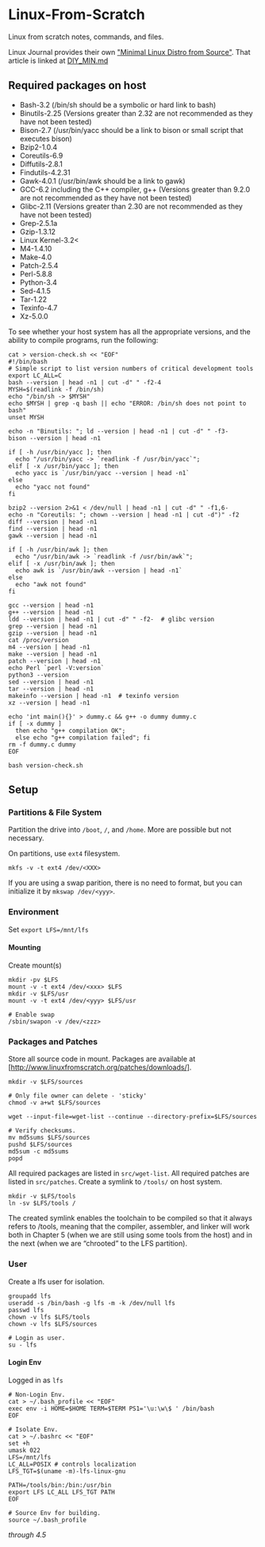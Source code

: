 # Linux-From-Scratch
Linux from scratch notes, commands, and files.

Linux Journal provides their own ["Minimal Linux Distro from Source"](https://www.linuxjournal.com/content/diy-build-custom-minimal-linux-distribution-source).
That article is linked at [DIY_MIN.md](DIY_MIN.md) 
## Required packages on host

* Bash-3.2 (/bin/sh should be a symbolic or hard link to bash)
* Binutils-2.25 (Versions greater than 2.32 are not recommended as they have not been tested)
* Bison-2.7 (/usr/bin/yacc should be a link to bison or small script that executes bison)
* Bzip2-1.0.4
* Coreutils-6.9
* Diffutils-2.8.1
* Findutils-4.2.31
* Gawk-4.0.1 (/usr/bin/awk should be a link to gawk)
* GCC-6.2 including the C++ compiler, g++ (Versions greater than 9.2.0 are not recommended as they have not been tested)
* Glibc-2.11 (Versions greater than 2.30 are not recommended as they have not been tested)
* Grep-2.5.1a
* Gzip-1.3.12
* Linux Kernel-3.2<
* M4-1.4.10
* Make-4.0
* Patch-2.5.4
* Perl-5.8.8
* Python-3.4
* Sed-4.1.5
* Tar-1.22
* Texinfo-4.7
* Xz-5.0.0

To see whether your host system has all the appropriate versions, and the ability to compile programs, run the following:
```
cat > version-check.sh << "EOF"
#!/bin/bash
# Simple script to list version numbers of critical development tools
export LC_ALL=C
bash --version | head -n1 | cut -d" " -f2-4
MYSH=$(readlink -f /bin/sh)
echo "/bin/sh -> $MYSH"
echo $MYSH | grep -q bash || echo "ERROR: /bin/sh does not point to bash"
unset MYSH

echo -n "Binutils: "; ld --version | head -n1 | cut -d" " -f3-
bison --version | head -n1

if [ -h /usr/bin/yacc ]; then
  echo "/usr/bin/yacc -> `readlink -f /usr/bin/yacc`";
elif [ -x /usr/bin/yacc ]; then
  echo yacc is `/usr/bin/yacc --version | head -n1`
else
  echo "yacc not found" 
fi

bzip2 --version 2>&1 < /dev/null | head -n1 | cut -d" " -f1,6-
echo -n "Coreutils: "; chown --version | head -n1 | cut -d")" -f2
diff --version | head -n1
find --version | head -n1
gawk --version | head -n1

if [ -h /usr/bin/awk ]; then
  echo "/usr/bin/awk -> `readlink -f /usr/bin/awk`";
elif [ -x /usr/bin/awk ]; then
  echo awk is `/usr/bin/awk --version | head -n1`
else 
  echo "awk not found" 
fi

gcc --version | head -n1
g++ --version | head -n1
ldd --version | head -n1 | cut -d" " -f2-  # glibc version
grep --version | head -n1
gzip --version | head -n1
cat /proc/version
m4 --version | head -n1
make --version | head -n1
patch --version | head -n1
echo Perl `perl -V:version`
python3 --version
sed --version | head -n1
tar --version | head -n1
makeinfo --version | head -n1  # texinfo version
xz --version | head -n1

echo 'int main(){}' > dummy.c && g++ -o dummy dummy.c
if [ -x dummy ]
  then echo "g++ compilation OK";
  else echo "g++ compilation failed"; fi
rm -f dummy.c dummy
EOF

bash version-check.sh
```

## Setup
### Partitions & File System
Partition the drive into `/boot`, `/`, and `/home`. More are possible but not necessary.

On partitions, use `ext4` filesystem.
```
mkfs -v -t ext4 /dev/<XXX>
```
If you are using a swap parition, there is no need to format, but you can initialize it by `mkswap /dev/<yyy>`.

### Environment
Set `export LFS=/mnt/lfs`

#### Mounting
Create mount(s)
```
mkdir -pv $LFS
mount -v -t ext4 /dev/<xxx> $LFS
mkdir -v $LFS/usr
mount -v -t ext4 /dev/<yyy> $LFS/usr

# Enable swap
/sbin/swapon -v /dev/<zzz>
```
### Packages and Patches
Store all source code in mount. Packages are available at [http://www.linuxfromscratch.org/patches/downloads/].
```
mkdir -v $LFS/sources

# Only file owner can delete - 'sticky'
chmod -v a+wt $LFS/sources

wget --input-file=wget-list --continue --directory-prefix=$LFS/sources

# Verify checksums.
mv md5sums $LFS/sources
pushd $LFS/sources
md5sum -c md5sums
popd
```

All required packages are listed in `src/wget-list`. All required patches are listed in `src/patches`.
 Create a symlink to `/tools/` on host system.
 ```
 mkdir -v $LFS/tools
 ln -sv $LFS/tools /
 ```
 The created symlink enables the toolchain to be compiled so that it always refers to /tools, meaning that the compiler, assembler, and linker will work both in Chapter 5 (when we are still using some tools from the host) and in the next (when we are “chrooted” to the LFS partition).

### User
Create a lfs user for isolation.
```
groupadd lfs
useradd -s /bin/bash -g lfs -m -k /dev/null lfs
passwd lfs
chown -v lfs $LFS/tools
chown -v lfs $LFS/sources

# Login as user.
su - lfs
```
#### Login Env
Logged in as `lfs`
```
# Non-Login Env.
cat > ~/.bash_profile << "EOF"
exec env -i HOME=$HOME TERM=$TERM PS1='\u:\w\$ ' /bin/bash
EOF

# Isolate Env.
cat > ~/.bashrc << "EOF"
set +h
umask 022
LFS=/mnt/lfs
LC_ALL=POSIX # controls localization
LFS_TGT=$(uname -m)-lfs-linux-gnu

PATH=/tools/bin:/bin:/usr/bin
export LFS LC_ALL LFS_TGT PATH
EOF

# Source Env for building.
source ~/.bash_profile
```
*through 4.5*